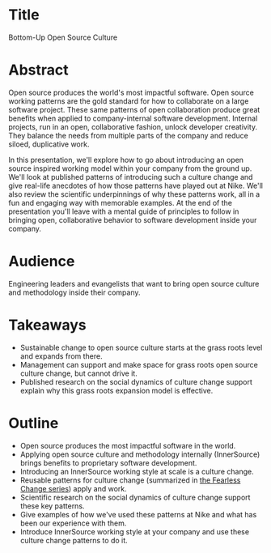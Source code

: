 # Title

Bottom-Up Open Source Culture

# Abstract

Open source produces the world's most impactful software.
Open source working patterns are the gold standard for how to collaborate on a large software project.
These same patterns of open collaboration produce great benefits when applied to company-internal software development.
Internal projects, run in an open, collaborative fashion, unlock developer creativity.
They balance the needs from multiple parts of the company and reduce siloed, duplicative work.

In this presentation, we'll explore how to go about introducing an open source inspired working model within your company from the ground up.
We'll look at published patterns of introducing such a culture change and give real-life anecdotes of how those patterns have played out at Nike.
We'll also review the scientific underpinnings of why these patterns work, all in a fun and engaging way with memorable examples.
At the end of the presentation you'll leave with a mental guide of principles to follow in bringing open, collaborative behavior to software development inside your company.

# Audience

Engineering leaders and evangelists that want to bring open source culture and methodology inside their company.

# Takeaways

* Sustainable change to open source culture starts at the grass roots level and expands from there.
* Management can support and make space for grass roots open source culture change, but cannot drive it.
* Published research on the social dynamics of culture change support explain why this grass roots expansion model is effective.

# Outline

* Open source produces the most impactful software in the world.
* Applying open source culture and methodology internally (InnerSource) brings benefits to proprietary software development.
* Introducing an InnerSource working style at scale is a culture change.
* Reusable patterns for culture change (summarized in [the Fearless Change series](http://www.fearlesschangepatterns.com/)) apply and work.
* Scientific research on the social dynamics of culture change support these key patterns.
* Give examples of how we've used these patterns at Nike and what has been our experience with them.
* Introduce InnerSource working style at your company and use these culture change patterns to do it.
